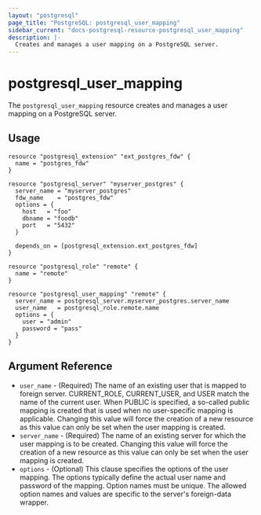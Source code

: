 ```yaml
---
layout: "postgresql"
page_title: "PostgreSQL: postgresql_user_mapping"
sidebar_current: "docs-postgresql-resource-postgresql_user_mapping"
description: |-
  Creates and manages a user mapping on a PostgreSQL server.
---
```


# postgresql\_user\_mapping

The ``postgresql_user_mapping`` resource creates and manages a user mapping on a PostgreSQL server.


## Usage

```hcl
resource "postgresql_extension" "ext_postgres_fdw" {
  name = "postgres_fdw"
}

resource "postgresql_server" "myserver_postgres" {
  server_name = "myserver_postgres"
  fdw_name    = "postgres_fdw"
  options = {
    host   = "foo"
    dbname = "foodb"
    port   = "5432"
  }

  depends_on = [postgresql_extension.ext_postgres_fdw]
}

resource "postgresql_role" "remote" {
  name = "remote"
}

resource "postgresql_user_mapping" "remote" {
  server_name = postgresql_server.myserver_postgres.server_name
  user_name   = postgresql_role.remote.name
  options = {
    user = "admin"
    password = "pass"
  }
}
```

## Argument Reference

* `user_name` - (Required) The name of an existing user that is mapped to foreign server. CURRENT_ROLE, CURRENT_USER, and USER match the name of the current user. When PUBLIC is specified, a so-called public mapping is created that is used when no user-specific mapping is applicable.
Changing this value
  will force the creation of a new resource as this value can only be set
  when the user mapping is created.
* `server_name` - (Required) The name of an existing server for which the user mapping is to be created.
Changing this value
  will force the creation of a new resource as this value can only be set
  when the user mapping is created.
* `options` - (Optional) This clause specifies the options of the user mapping. The options typically define the actual user name and password of the mapping. Option names must be unique. The allowed option names and values are specific to the server's foreign-data wrapper.
